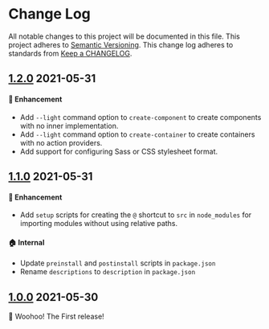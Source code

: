 # Change Log

All notable changes to this project will be documented in this file.
This project adheres to [Semantic Versioning].
This change log adheres to standards from [Keep a CHANGELOG].

[Semantic Versioning]: http://semver.org/
[Keep a CHANGELOG]: http://keepachangelog.com

## [1.2.0] 2021-05-31

#### :rocket: Enhancement
* Add `--light` command option to `create-component` to create components with
no inner implementation.
* Add `--light` command option to `create-container` to create containers with
no action providers.
* Add support for configuring Sass or CSS stylesheet format.

## [1.1.0] 2021-05-31

#### :rocket: Enhancement
* Add `setup` scripts for creating the `@` shortcut to `src` in `node_modules`
for importing modules without using relative paths.

#### :house: Internal
* Update `preinstall` and `postinstall` scripts in `package.json`
* Rename `descriptions` to `description` in `package.json`

## [1.0.0] 2021-05-30

:rocket: Woohoo! The First release!

[1.2.0]: https://github.com/erremauro/cra-template-rear/compare/v1.1.0...v1.2.0
[1.1.0]: https://github.com/erremauro/cra-template-rear/compare/v1.0.0...v1.1.0
[1.0.0]: https://github.com/erremauro/cra-template-rear/releases/tag/v1.0.0

